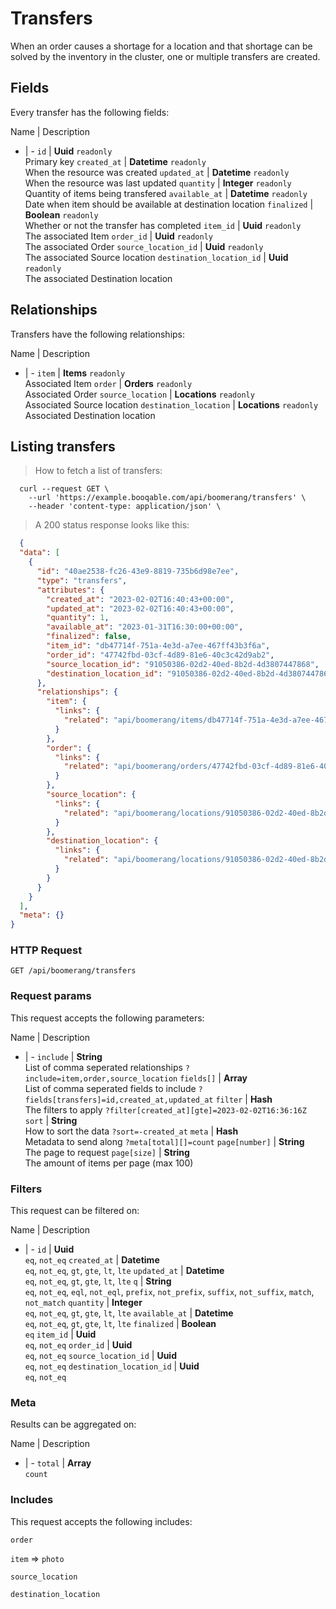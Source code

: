 # Transfers

When an order causes a shortage for a location and that shortage can be solved by the inventory in the cluster, one or multiple transfers are created.

## Fields
Every transfer has the following fields:

Name | Description
- | -
`id` | **Uuid** `readonly`<br>Primary key
`created_at` | **Datetime** `readonly`<br>When the resource was created
`updated_at` | **Datetime** `readonly`<br>When the resource was last updated
`quantity` | **Integer** `readonly`<br>Quantity of items being transfered
`available_at` | **Datetime** `readonly`<br>Date when item should be available at destination location
`finalized` | **Boolean** `readonly`<br>Whether or not the transfer has completed
`item_id` | **Uuid** `readonly`<br>The associated Item
`order_id` | **Uuid** `readonly`<br>The associated Order
`source_location_id` | **Uuid** `readonly`<br>The associated Source location
`destination_location_id` | **Uuid** `readonly`<br>The associated Destination location


## Relationships
Transfers have the following relationships:

Name | Description
- | -
`item` | **Items** `readonly`<br>Associated Item
`order` | **Orders** `readonly`<br>Associated Order
`source_location` | **Locations** `readonly`<br>Associated Source location
`destination_location` | **Locations** `readonly`<br>Associated Destination location


## Listing transfers



> How to fetch a list of transfers:

```shell
  curl --request GET \
    --url 'https://example.booqable.com/api/boomerang/transfers' \
    --header 'content-type: application/json' \
```

> A 200 status response looks like this:

```json
  {
  "data": [
    {
      "id": "40ae2538-fc26-43e9-8819-735b6d98e7ee",
      "type": "transfers",
      "attributes": {
        "created_at": "2023-02-02T16:40:43+00:00",
        "updated_at": "2023-02-02T16:40:43+00:00",
        "quantity": 1,
        "available_at": "2023-01-31T16:30:00+00:00",
        "finalized": false,
        "item_id": "db47714f-751a-4e3d-a7ee-467ff43b3f6a",
        "order_id": "47742fbd-03cf-4d89-81e6-40c3c42d9ab2",
        "source_location_id": "91050386-02d2-40ed-8b2d-4d3807447868",
        "destination_location_id": "91050386-02d2-40ed-8b2d-4d3807447868"
      },
      "relationships": {
        "item": {
          "links": {
            "related": "api/boomerang/items/db47714f-751a-4e3d-a7ee-467ff43b3f6a"
          }
        },
        "order": {
          "links": {
            "related": "api/boomerang/orders/47742fbd-03cf-4d89-81e6-40c3c42d9ab2"
          }
        },
        "source_location": {
          "links": {
            "related": "api/boomerang/locations/91050386-02d2-40ed-8b2d-4d3807447868"
          }
        },
        "destination_location": {
          "links": {
            "related": "api/boomerang/locations/91050386-02d2-40ed-8b2d-4d3807447868"
          }
        }
      }
    }
  ],
  "meta": {}
}
```

### HTTP Request

`GET /api/boomerang/transfers`

### Request params

This request accepts the following parameters:

Name | Description
- | -
`include` | **String** <br>List of comma seperated relationships `?include=item,order,source_location`
`fields[]` | **Array** <br>List of comma seperated fields to include `?fields[transfers]=id,created_at,updated_at`
`filter` | **Hash** <br>The filters to apply `?filter[created_at][gte]=2023-02-02T16:36:16Z`
`sort` | **String** <br>How to sort the data `?sort=-created_at`
`meta` | **Hash** <br>Metadata to send along `?meta[total][]=count`
`page[number]` | **String** <br>The page to request
`page[size]` | **String** <br>The amount of items per page (max 100)


### Filters

This request can be filtered on:

Name | Description
- | -
`id` | **Uuid** <br>`eq`, `not_eq`
`created_at` | **Datetime** <br>`eq`, `not_eq`, `gt`, `gte`, `lt`, `lte`
`updated_at` | **Datetime** <br>`eq`, `not_eq`, `gt`, `gte`, `lt`, `lte`
`q` | **String** <br>`eq`, `not_eq`, `eql`, `not_eql`, `prefix`, `not_prefix`, `suffix`, `not_suffix`, `match`, `not_match`
`quantity` | **Integer** <br>`eq`, `not_eq`, `gt`, `gte`, `lt`, `lte`
`available_at` | **Datetime** <br>`eq`, `not_eq`, `gt`, `gte`, `lt`, `lte`
`finalized` | **Boolean** <br>`eq`
`item_id` | **Uuid** <br>`eq`, `not_eq`
`order_id` | **Uuid** <br>`eq`, `not_eq`
`source_location_id` | **Uuid** <br>`eq`, `not_eq`
`destination_location_id` | **Uuid** <br>`eq`, `not_eq`


### Meta

Results can be aggregated on:

Name | Description
- | -
`total` | **Array** <br>`count`


### Includes

This request accepts the following includes:

`order`


`item` => 
`photo`




`source_location`


`destination_location`





